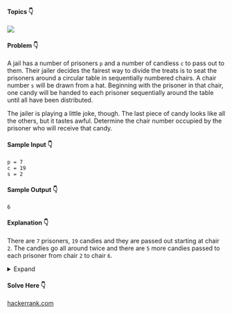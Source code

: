 #### Topics :point_down:
![](https://img.shields.io/badge/-modulus-wheat)

#### Problem :point_down:
A jail has a number of prisoners `p` and a number of candiess `c` to pass out to them. Their jailer decides the fairest way to divide the treats is to seat the prisoners around a circular table in sequentially numbered chairs. A chair number `s` will be drawn from a hat. Beginning with the prisoner in that chair, one candy will be handed to each prisoner sequentially around the table until all have been distributed.

The jailer is playing a little joke, though. The last piece of candy looks like all the others, but it tastes awful. Determine the chair number occupied by the prisoner who will receive that candy.
#### Sample Input :point_down:
```
p = 7 
c = 19 
s = 2
```
#### Sample Output :point_down:
```
6
```
#### Explanation :point_down:
There are `7` prisoners, `19` candies and they are passed out starting at chair `2`. The candies go all around twice and there are `5` more candies passed to each prisoner from chair `2` to chair `6`. 
<details>
<summary>Expand</summary>

#### Python :point_down:
```py
def solve(p, c, s):
    w = (s + c - 1) % n
    return w if w else n
```
</details>

#### Solve Here :point_down:
[hackerrank.com](https://www.hackerrank.com/challenges/save-the-prisoner/problem)

